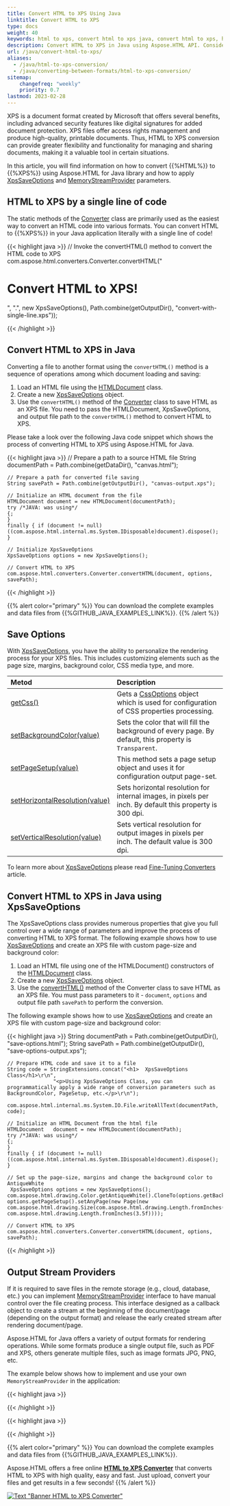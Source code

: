 ```yaml
---
title: Convert HTML to XPS Using Java
linktitle: Convert HTML to XPS
type: docs
weight: 40
keywords: html to xps, convert html to xps java, convert html to xps, html to xps conversion, save options, stream provider, java code
description: Convert HTML to XPS in Java using Aspose.HTML API. Consider various HTML to XPS conversion scenarios in Java code.
url: /java/convert-html-to-xps/
aliases: 
  - /java/html-to-xps-conversion/
  - /java/converting-between-formats/html-to-xps-conversion/ 
sitemap:
    changefreq: "weekly"
    priority: 0.7
lastmod: 2023-02-28
---
```


<link href="./../style.css" rel="stylesheet" type="text/css" />

XPS is a document format created by Microsoft that offers several benefits, including advanced security features like digital signatures for added document protection. XPS files offer access rights management and produce high-quality, printable documents. Thus, HTML to XPS conversion can provide greater flexibility and functionality for managing and sharing documents, making it a valuable tool in certain situations.

In this article, you will find information on how to convert {{%HTML%}} to {{%XPS%}} using Aspose.HTML for Java library and how to apply [XpsSaveOptions](https://reference.aspose.com/html/java/com.aspose.html.saving/xpssaveoptions) and [MemoryStreamProvider](https://reference.aspose.com/html/java/com.aspose.html/package-frame) parameters.

## **HTML to XPS by a single line of code**

The static methods of the [Converter](https://reference.aspose.com/html/java/com.aspose.html.converters/converter) class are primarily used as the easiest way to convert an HTML code into various formats. You can convert HTML to {{%XPS%}} in your Java application literally with a single line of code!

{{< highlight java >}}
    // Invoke the convertHTML() method to convert the HTML code to XPS           
    com.aspose.html.converters.Converter.convertHTML("<h1>Convert HTML to XPS!</h1>", ".", new XpsSaveOptions(), Path.combine(getOutputDir(), "convert-with-single-line.xps"));

{{< /highlight >}}

## **Convert HTML to XPS in Java**

Converting a file to another format using the `convertHTML()` method is a sequence of operations among which document loading and saving:

1. Load an HTML file using the [HTMLDocument](https://reference.aspose.com/html/java/com.aspose.html/HTMLDocument) class.
1. Create a new [XpsSaveOptions](https://reference.aspose.com/html/java/com.aspose.html.saving/xpssaveoptions) object. 
1. Use the `convertHTML()` method of the [Converter](https://reference.aspose.com/html/java/com.aspose.html.converters/converter) class to save HTML as an XPS file. You need to pass the HTMLDocument, XpsSaveOptions, and output file path to the `convertHTML()` method to convert HTML to XPS.

Please take a look over the following Java code snippet which shows the process of converting HTML to XPS using Aspose.HTML for Java.

{{< highlight java >}}
    // Prepare a path to a source HTML file
    String documentPath = Path.combine(getDataDir(), "canvas.html");

    // Prepare a path for converted file saving 
    String savePath = Path.combine(getOutputDir(), "canvas-output.xps");

    // Initialize an HTML document from the file
    HTMLDocument document = new HTMLDocument(documentPath);
    try /*JAVA: was using*/
    {;
    }
    finally { if (document != null) ((com.aspose.html.internal.ms.System.IDisposable)document).dispose(); }

    // Initialize XpsSaveOptions 
    XpsSaveOptions options = new XpsSaveOptions();

    // Convert HTML to XPS
    com.aspose.html.converters.Converter.convertHTML(document, options, savePath);
{{< /highlight >}}

{{% alert color="primary" %}}
You can download the complete examples and data files from {{%GITHUB_JAVA_EXAMPLES_LINK%}}.
{{% /alert %}}

## **Save Options**

With [XpsSaveOptions,](https://reference.aspose.com/html/java/com.aspose.html.saving/xpssaveoptions) you have the ability to personalize the rendering process for your XPS files. This includes customizing elements such as the page size, margins, background color, CSS media type, and more.

| Metod                                                     | Description                                                  |
| :----------------------------------------------------------- | :----------------------------------------------------------- |
| [getCss()](https://reference.aspose.com/html/java/com.aspose.html.rendering/RenderingOptions#getCss--) | Gets a [CssOptions](https://reference.aspose.com/html/java/com.aspose.html.rendering/CssOptions) object which is used for configuration of CSS properties processing. |
| [setBackgroundColor(value)](https://reference.aspose.com/html/java/com.aspose.html.rendering/RenderingOptions#setBackgroundColor-com.aspose.ms.System.Drawing.Color-) | Sets the color that will fill the background of every page. By default, this property is `Transparent`. |
| [setPageSetup(value)](https://reference.aspose.com/html/java/com.aspose.html.rendering/RenderingOptions#setPageSetup-com.aspose.rendering.PageSetup-) | This method sets a page setup object and uses it for configuration output page-set. |
| [setHorizontalResolution(value)](https://reference.aspose.com/html/java/com.aspose.html.rendering/RenderingOptions#setHorizontalResolution-com.aspose.drawing.Resolution-) | Sets horizontal resolution for internal images, in pixels per inch. By default this property is 300 dpi.|
| [setVerticalResolution(value)](https://reference.aspose.com/html/java/com.aspose.html.rendering/RenderingOptions#setVerticalResolution-com.aspose.drawing.Resolution-) | Sets vertical resolution for output images in pixels per inch. The default value is 300 dpi. |

To learn more about [XpsSaveOptions](https://reference.aspose.com/html/java/com.aspose.html.saving/XpsSaveOptions) please read [Fine-Tuning Converters](/html/java/converting-between-formats/fine-tuning-converters/) article.

## **Convert HTML to XPS in Java using XpsSaveOptions**

The XpsSaveOptions class provides numerous properties that give you full control over a wide range of parameters and improve the process of converting HTML to XPS format. The following example shows how to use [XpsSaveOptions](https://reference.aspose.com/html/java/com.aspose.html.saving/xpssaveoptions) and create an XPS file with custom page-size and background color:

1. Load an HTML file using one of the HTMLDocument() constructors of the  [HTMLDocument](https://reference.aspose.com/html/java/com.aspose.html/HTMLDocument) class. 
1. Create a new [XpsSaveOptions](https://reference.aspose.com/html/java/com.aspose.html.saving/xpssaveoptions) object.
1. Use the [convertHTML()](https://reference.aspose.com/html/java/com.aspose.html.converters/converter) method of the Converter class to save HTML as an XPS file. You must pass parameters to it - `document`, `options` and output file path `savePath` to perform the conversion.

The following example shows how to use [XpsSaveOptions](https://reference.aspose.com/html/java/com.aspose.html.saving/xpssaveoptions) and create an XPS file with custom page-size and background color:

{{< highlight java >}}
    String documentPath = Path.combine(getOutputDir(), "save-options.html");
    String savePath = Path.combine(getOutputDir(), "save-options-output.xps");

    // Prepare HTML code and save it to a file
    String code = StringExtensions.concat("<h1>  XpsSaveOptions Class</h1>\r\n", 
                   "<p>Using XpsSaveOptions Class, you can programmatically apply a wide range of conversion parameters such as BackgroundColor, PageSetup, etc.</p>\r\n");

    com.aspose.html.internal.ms.System.IO.File.writeAllText(documentPath, code);

    // Initialize an HTML Document from the html file
    HTMLDocument   document = new HTMLDocument(documentPath);
    try /*JAVA: was using*/
    {;
    }
    finally { if (document != null) ((com.aspose.html.internal.ms.System.IDisposable)document).dispose(); }
        
    // Set up the page-size, margins and change the background color to AntiqueWhite
     XpsSaveOptions options = new XpsSaveOptions();
    com.aspose.html.drawing.Color.getAntiqueWhite().CloneTo(options.getBackgroundColor());
    options.getPageSetup().setAnyPage(new Page(new com.aspose.html.drawing.Size(com.aspose.html.drawing.Length.fromInches(4.9f), com.aspose.html.drawing.Length.fromInches(3.5f))));

    // Convert HTML to XPS
    com.aspose.html.converters.Converter.convertHTML(document, options, savePath); 

{{< /highlight >}}

## **Output Stream Providers** ## 

If it is required to save files in the remote storage (e.g., cloud, database, etc.) you can implement [MemoryStreamProvider](https://reference.aspose.com/html/java/com.aspose.html/package-frame) interface to have manual control over the file creating process. This interface designed as a callback object to create a stream at the beginning of the document/page (depending on the output format) and release the early created stream after rendering document/page.

Aspose.HTML for Java offers a variety of output formats for rendering operations. While some formats produce a single output file, such as PDF and XPS, others generate multiple files, such as image formats JPG, PNG, etc.

The example below shows how to implement and use your own `MemoryStreamProvider` in the application:

{{< highlight java >}}

{{< /highlight >}}

{{< highlight java >}}

{{< /highlight >}}

{{% alert color="primary" %}} 
You can download the complete examples and data files from {{%GITHUB_JAVA_EXAMPLES_LINK%}}.

Aspose.HTML offers a free online <a href="https://products.aspose.app/html/conversion/html-to-xps" target="_blank">**HTML to XPS Converter**</a> that converts HTML to XPS with high quality, easy and fast. Just upload, convert your files and get results in a few seconds!
{{% /alert %}}

<a href="https://products.aspose.app/html/conversion/html-to-xps" target="_blank">![Text "Banner HTML to XPS Converter"](./../../../html-to-xps.png#center)</a>
